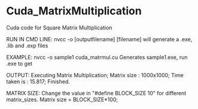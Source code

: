 Cuda_MatrixMultiplication
=========================

Cuda code for Square Matrix Multiplication 

RUN IN CMD LINE: nvcc -o [outputfilename] [filename] will generate a .exe, .lib and .exp files

EXAMPLE:
nvcc -o sample1 cuda_matrmul.cu 
Generates sample1.exe, run .exe to get

OUTPUT: 
Executing Matrix Multiplication;
Matrix size : 1000x1000;
Time taken is : 15.817;
Finished.

MATRIX SIZE: Change the value in "#define BLOCK_SIZE 10" for different matrix_sizes. Matrix size = BLOCK_SIZE*100;
